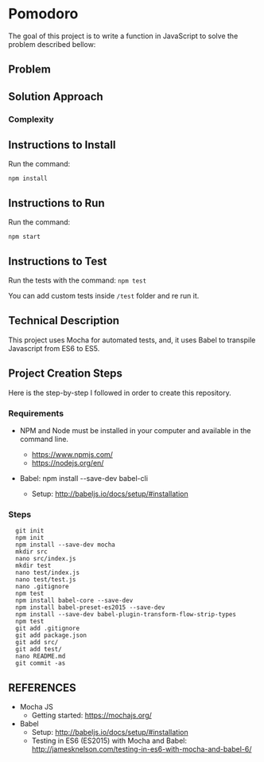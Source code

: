 # Pomodoro

The goal of this project is to write a function in JavaScript to solve the problem described bellow:

## Problem



## Solution Approach



### Complexity



## Instructions to Install

Run the command:
```
npm install
```

## Instructions to Run

Run the command:
```
npm start
```

## Instructions to Test

Run the tests with the command:
```npm test```

You can add custom tests inside `/test` folder and re run it.

## Technical Description

This project uses Mocha for automated tests, and, it uses Babel to transpile Javascript from ES6 to ES5.

## Project Creation Steps

Here is the step-by-step I followed in order to create this repository.

### Requirements

- NPM and Node must be installed in your computer and available in the command line.
  - https://www.npmjs.com/
  - https://nodejs.org/en/

- Babel: npm install --save-dev babel-cli
  - Setup: http://babeljs.io/docs/setup/#installation

### Steps

```
  git init
  npm init
  npm install --save-dev mocha
  mkdir src
  nano src/index.js
  mkdir test
  nano test/index.js
  nano test/test.js
  nano .gitignore
  npm test
  npm install babel-core --save-dev
  npm install babel-preset-es2015 --save-dev
  npm install --save-dev babel-plugin-transform-flow-strip-types
  npm test
  git add .gitignore
  git add package.json
  git add src/
  git add test/
  nano README.md
  git commit -as
```

## REFERENCES

- Mocha JS
  - Getting started: https://mochajs.org/
- Babel
  - Setup: http://babeljs.io/docs/setup/#installation
  - Testing in ES6 (ES2015) with Mocha and Babel: http://jamesknelson.com/testing-in-es6-with-mocha-and-babel-6/
